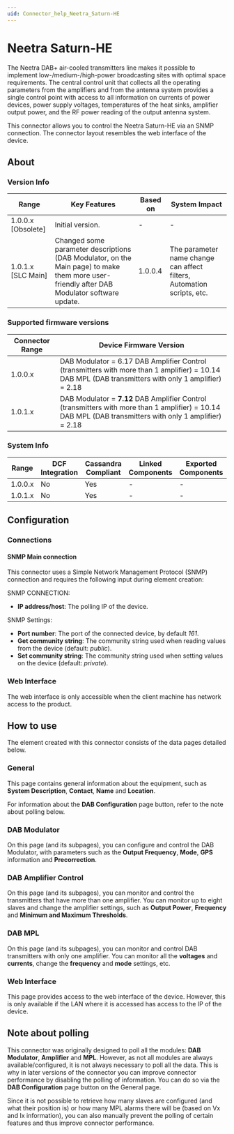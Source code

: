 ```yaml
---
uid: Connector_help_Neetra_Saturn-HE
---
```


# Neetra Saturn-HE

The Neetra DAB+ air-cooled transmitters line makes it possible to implement low-/medium-/high-power broadcasting sites with optimal space requirements. The central control unit that collects all the operating parameters from the amplifiers and from the antenna system provides a single control point with access to all information on currents of power devices, power supply voltages, temperatures of the heat sinks, amplifier output power, and the RF power reading of the output antenna system.

This connector allows you to control the Neetra Saturn-HE via an SNMP connection. The connector layout resembles the web interface of the device.

## About

### Version Info

| **Range**            | **Key Features**                                                                                                                           | **Based on** | **System Impact**                                                      |
|----------------------|--------------------------------------------------------------------------------------------------------------------------------------------|--------------|------------------------------------------------------------------------|
| 1.0.0.x \[Obsolete\] | Initial version.                                                                                                                           | \-           | \-                                                                     |
| 1.0.1.x \[SLC Main\] | Changed some parameter descriptions (DAB Modulator, on the Main page) to make them more user-friendly after DAB Modulator software update. | 1.0.0.4      | The parameter name change can affect filters, Automation scripts, etc. |

### Supported firmware versions

| **Connector Range** | **Device Firmware Version**                                                                                                                              |
|---------------------|----------------------------------------------------------------------------------------------------------------------------------------------------------|
| 1.0.0.x             | DAB Modulator = 6.17 DAB Amplifier Control (transmitters with more than 1 amplifier) = 10.14 DAB MPL (DAB transmitters with only 1 amplifier) = 2.18     |
| 1.0.1.x             | DAB Modulator = **7.12** DAB Amplifier Control (transmitters with more than 1 amplifier) = 10.14 DAB MPL (DAB transmitters with only 1 amplifier) = 2.18 |

### System Info

| **Range** | **DCF Integration** | **Cassandra Compliant** | **Linked Components** | **Exported Components** |
|-----------|---------------------|-------------------------|-----------------------|-------------------------|
| 1.0.0.x   | No                  | Yes                     | \-                    | \-                      |
| 1.0.1.x   | No                  | Yes                     | \-                    | \-                      |

## Configuration

### Connections

#### SNMP Main connection

This connector uses a Simple Network Management Protocol (SNMP) connection and requires the following input during element creation:

SNMP CONNECTION:

- **IP address/host**: The polling IP of the device.

SNMP Settings:

- **Port number**: The port of the connected device, by default *161*.
- **Get community string**: The community string used when reading values from the device (default: *public*).
- **Set community string**: The community string used when setting values on the device (default: *private*).

### Web Interface

The web interface is only accessible when the client machine has network access to the product.

## How to use

The element created with this connector consists of the data pages detailed below.

### General

This page contains general information about the equipment, such as **System Description**, **Contact**, **Name** and **Location**.

For information about the **DAB Configuration** page button, refer to the note about polling below.

### DAB Modulator

On this page (and its subpages), you can configure and control the DAB Modulator, with parameters such as the **Output Frequency**, **Mode**, **GPS** information and **Precorrection**.

### DAB Amplifier Control

On this page (and its subpages), you can monitor and control the transmitters that have more than one amplifier.
You can monitor up to eight slaves and change the amplifier settings, such as **Output Power**, **Frequency** and **Minimum and Maximum Thresholds**.

### DAB MPL

On this page (and its subpages), you can monitor and control DAB transmitters with only one amplifier.
You can monitor all the **voltages** and **currents**, change the **frequency** and **mode** settings, etc.

### Web Interface

This page provides access to the web interface of the device. However, this is only available if the LAN where it is accessed has access to the IP of the device.

## Note about polling

This connector was originally designed to poll all the modules: **DAB Modulator**, **Amplifier** and **MPL**. However, as not all modules are always available/configured, it is not always necessary to poll all the data. This is why in later versions of the connector you can improve connector performance by disabling the polling of information. You can do so via the **DAB Configuration** page button on the General page.

Since it is not possible to retrieve how many slaves are configured (and what their position is) or how many MPL alarms there will be (based on Vx and Ix information), you can also manually prevent the polling of certain features and thus improve connector performance.

